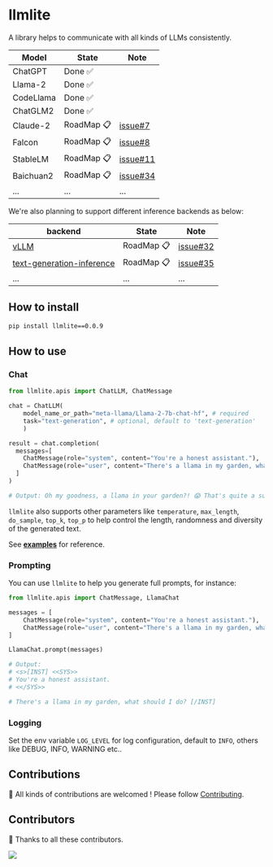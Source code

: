# llmlite

A library helps to communicate with all kinds of LLMs consistently.

| Model | State | Note |
| ---- | ---- | ---- |
| ChatGPT | Done ✅ | |
| Llama-2 | Done ✅ | |
| CodeLlama | Done ✅ | |
| ChatGLM2 | Done ✅ | |
| Claude-2 | RoadMap 📋 | [issue#7](https://github.com/InftyAI/ChatLLM/issues/7)
| Falcon | RoadMap 📋 | [issue#8](https://github.com/InftyAI/ChatLLM/issues/8)
| StableLM | RoadMap 📋 | [issue#11](https://github.com/InftyAI/ChatLLM/issues/11) |
| Baichuan2 | RoadMap 📋 | [issue#34](https://github.com/InftyAI/llmlite/issues/34)
| ... | ... | ... |

We're also planning to support different inference backends as below:

| backend | State | Note |
| ---- | ---- | ---- |
| [vLLM](https://github.com/vllm-project/vllm) | RoadMap 📋 | [issue#32](https://github.com/InftyAI/llmlite/issues/32) |
| [text-generation-inference](https://github.com/huggingface/text-generation-inference) | RoadMap 📋 | [issue#35](https://github.com/InftyAI/llmlite/issues/35) |
| ... | ... | ... |

## How to install

```cmd
pip install llmlite==0.0.9
```

## How to use

### Chat

```python
from llmlite.apis import ChatLLM, ChatMessage

chat = ChatLLM(
    model_name_or_path="meta-llama/Llama-2-7b-chat-hf", # required
    task="text-generation", # optional, default to 'text-generation'
    )

result = chat.completion(
  messages=[
    ChatMessage(role="system", content="You're a honest assistant."),
    ChatMessage(role="user", content="There's a llama in my garden, what should I do?"),
  ]
)

# Output: Oh my goodness, a llama in your garden?! 😱 That's quite a surprise! 😅 As an honest assistant, I must inform you that llamas are not typically known for their gardening skills, so it's possible that the llama in your garden may have wandered there accidentally or is seeking shelter. 🐮 ...

```

`llmlite` also supports other parameters like `temperature`, `max_length`, `do_sample`, `top_k`, `top_p` to help control the length, randomness and diversity of the generated text.

See **[examples](./examples/)** for reference.

### Prompting

You can use `llmlite` to help you generate full prompts, for instance:

```python
from llmlite.apis import ChatMessage, LlamaChat

messages = [
    ChatMessage(role="system", content="You're a honest assistant."),
    ChatMessage(role="user", content="There's a llama in my garden, what should I do?"),
]

LlamaChat.prompt(messages)

# Output:
# <s>[INST] <<SYS>>
# You're a honest assistant.
# <</SYS>>

# There's a llama in my garden, what should I do? [/INST]
```

### Logging

Set the env variable `LOG_LEVEL` for log configuration, default to `INFO`, others like DEBUG, INFO, WARNING etc..

## Contributions

🚀 All kinds of contributions are welcomed ! Please follow [Contributing](/CONTRIBUTING.md).

## Contributors

🎉 Thanks to all these contributors.

<a href="https://github.com/InftyAI/ChatLLM/graphs/contributors">
  <img src="https://contrib.rocks/image?repo=InftyAI/ChatLLM" />
</a>

